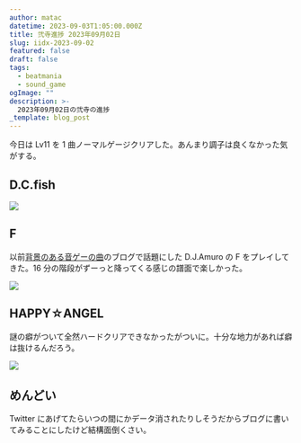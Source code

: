 ```yaml
---
author: matac
datetime: 2023-09-03T1:05:00.000Z
title: 弐寺進捗 2023年09月02日
slug: iidx-2023-09-02
featured: false
draft: false
tags:
  - beatmania
  - sound_game
ogImage: ""
description: >-
  2023年09月02日の弐寺の進捗
_template: blog_post
---
```


今日は Lv11 を 1 曲ノーマルゲージクリアした。あんまり調子は良くなかった気がする。

## D.C.fish

![](/img/dcfish.jpg)

## F

以前[背景のある音ゲーの曲](posts/f)のブログで話題にした D.J.Amuro の F をプレイしてきた。16 分の階段がずーっと降ってくる感じの譜面で楽しかった。

![](/img/f.jpg)

## HAPPY☆ANGEL

謎の癖がついて全然ハードクリアできなかったがついに。十分な地力があれば癖は抜けるんだろう。

![](/img/happyangel.jpg)

## めんどい

Twitter にあげてたらいつの間にかデータ消されたりしそうだからブログに書いてみることにしたけど結構面倒くさい。
